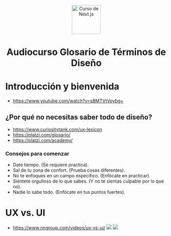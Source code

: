 <p align="center">
  <a href="https://platzi.com/cursos/next-2020/" target="_blank">
    <img alt="Curso de Next.js" src="https://static.platzi.com/cdn-cgi/image/width=1024,quality=50,format=auto/media/achievements/badge-glosario-terminos-diseno-61b655ff-4e2f-4966-b0cd-81672b519917.png" width="90" />
  </a>
</p>
<h1 align="center">
Audiocurso Glosario de Términos de Diseño
</h1>

# Introducción y bienvenida
* https://www.youtube.com/watch?v=sBMTVtVoybg+

## ¿Por qué no necesitas saber todo de diseño?
* https://www.curiositytank.com/ux-lexicon
* https://platzi.com/glosario/
* https://platzi.com/academy/

### Consejos para comenzar

* Date tiempo. (Se requiere practica).
* Sal de tu zona de confort. (Prueba cosas diferentes).
* No te enfoques en un campo especifico. (Enfócate en practicar).
* Siéntete orgulloso de lo que sabes. (Y no te sientas culpable por lo que no).
* Nadie lo sabe todo. (Enfócate en tus puntos fuertes).

# UX vs. UI
* https://www.nngroup.com/videos/ux-vs-ui/
![](https://static.platzi.com/media/user_upload/UX-UI-interna-1-d63769d2-e290-492e-bd51-a9ac5502f6fe.jpg)
![](https://static.platzi.com/media/user_upload/diferencias-ux-experiencia-usuario-ui-interfaz-768c5fc6-bb09-4bd3-96b4-e9d382c9f773.jpg)
